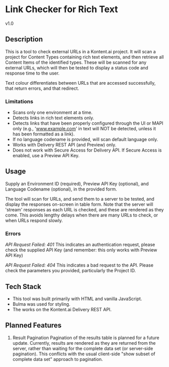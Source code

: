 # Link Checker for Rich Text
v1.0

## Description

This is a tool to check external URLs in a Kontent.ai project.
It will scan a project for Content Types containing rich text elements, and then retrieve all Content Items of the identified types.
These will be scanned for any external URLs, which will then be tested to display a status code and response time to the user.

Text colour differentiates between URLs that are accessed successfully, that return errors, and that redirect. 

### Limitations

- Scans only one environment at a time.
- Detects links in rich text elements only.
- Detects links that have been properly configured through the UI or MAPI only (e.g., 'www.example.com' in text will NOT be detected, unless it has been formatted as a link).
- If no language codename is provided, will scan default language only.
- Works with Delivery REST API (and Preview) only.
- Does not work with Secure Access for Delivery API. If Secure Access is enabled, use a Preview API Key.

## Usage

Supply an Environment ID (required), Preview API Key (optional), and Language Codename (optional), in the provided form.

The tool will scan for URLs, and send them to a server to be tested, and display the responses on-screen in table form. Note that the server will 'stream' responses as each URL is checked, and these are rendered as they come. This avoids lengthy delays when there are many URLs to check, or when URLs respond slowly.

### Errors

*API Request Failed: 401*
This indicates an authentication request, please check the supplied API Key (and remember: this only works with Preview API Key)

*API Request Failed: 404*
This indicates a bad request to the API. Please check the parameters you provided, particularly the Project ID.

## Tech Stack

- This tool was built primarily with HTML and vanilla JavaScript.
- Bulma was used for styling.
- The works on the Kontent.ai Delivery REST API.

## Planned Features

1. Result Pagination
Pagination of the results table is planned for a future update. Currently, results are rendered as they are returned from the server, rather than waiting for the complete data set (or server-side pagination). This conflicts with the usual client-side "show subset of complete data set" approach to pagination.